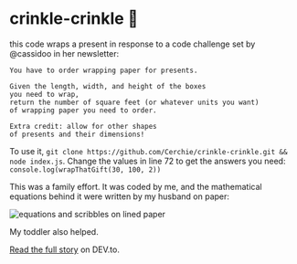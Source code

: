 # crinkle-crinkle :gift:
this code wraps a present in response to a code challenge set by @cassidoo in her newsletter:

```
You have to order wrapping paper for presents. 

Given the length, width, and height of the boxes 
you need to wrap, 
return the number of square feet (or whatever units you want) 
of wrapping paper you need to order. 

Extra credit: allow for other shapes 
of presents and their dimensions!
```

To use it, `git clone https://github.com/Cerchie/crinkle-crinkle.git && node index.js`. Change the values in line 72 
to get the answers you need: `console.log(wrapThatGift(30, 100, 2))` 

This was a family effort. It was coded by me, and the mathematical equations behind it were written by my husband on paper:

![equations and scribbles on lined paper](https://res.cloudinary.com/practicaldev/image/fetch/s--R6d4Nduq--/c_limit%2Cf_auto%2Cfl_progressive%2Cq_auto%2Cw_880/https://dev-to-uploads.s3.amazonaws.com/uploads/articles/jfjihbmxfq3nk95rl6ns.png)

My toddler also helped. 

[Read the full story](https://dev.to/cerchie/my-family-solves-a-code-challenge-14ea) on DEV.to. 
